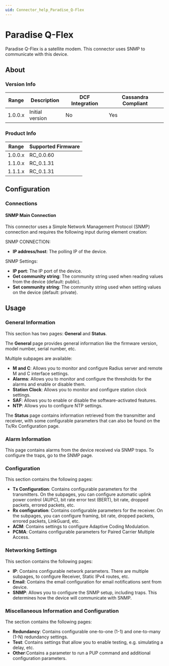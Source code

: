 ```yaml
---
uid: Connector_help_Paradise_Q-Flex
---
```


# Paradise Q-Flex

Paradise Q-Flex is a satellite modem. This connector uses SNMP to communicate with this device.

## About

### Version Info

| **Range** | **Description** | **DCF Integration** | **Cassandra Compliant** |
|-----------|-----------------|---------------------|-------------------------|
| 1.0.0.x   | Initial version | No                  | Yes                     |

### Product Info

| **Range** | **Supported Firmware** |
|-----------|------------------------|
| 1.0.0.x   | RC_0.0.60              |
| 1.1.0.x   | RC_0.1.31              |
| 1.1.1.x   | RC_0.1.31              |

## Configuration

### Connections

#### SNMP Main Connection

This connector uses a Simple Network Management Protocol (SNMP) connection and requires the following input during element creation:

SNMP CONNECTION:

- **IP address/host**: The polling IP of the device.

SNMP Settings:

- **IP port**: The IP port of the device.
- **Get community string**: The community string used when reading values from the device (default: public).
- **Set community string**: The community string used when setting values on the device (default: private).

## Usage

### General Information

This section has two pages: **General** and **Status**.

The **General** page provides general information like the firmware version, model number, serial number, etc.

Multiple subpages are available:

- **M and C**: Allows you to monitor and configure Radius server and remote M and C interface settings.
- **Alarms**: Allows you to monitor and configure the thresholds for the alarms and enable or disable them.
- **Station Clock**: Allows you to monitor and configure station clock settings.
- **SAF**: Allows you to enable or disable the software-activated features.
- **NTP**: Allows you to configure NTP settings.

The **Status** page contains information retrieved from the transmitter and receiver, with some configurable parameters that can also be found on the Tx/Rx Configuration page.

### Alarm Information

This page contains alarms from the device received via SNMP traps. To configure the traps, go to the SNMP page.

### Configuration

This section contains the following pages:

- **Tx Configuration**: Contains configurable parameters for the transmitters. On the subpages, you can configure automatic uplink power control (AUPC), bit rate error test (BERT), bit rate, dropped packets, errored packets, etc.
- **Rx configuration**: Contains configurable parameters for the receiver. On the subpages, you can configure framing, bit rate, dropped packets, errored packets, LinkGuard, etc.
- **ACM**: Contains settings to configure Adaptive Coding Modulation.
- **PCMA**: Contains configurable parameters for Paired Carrier Multiple Access.

### Networking Settings

This section contains the following pages:

- **IP**: Contains configurable network parameters. There are multiple subpages, to configure Receiver, Static IPv4 routes, etc.
- **Email**: Contains the email configuration for email notifications sent from device.
- **SNMP**: Allows you to configure the SNMP setup, including traps. This determines how the device will communicate with SNMP.

### Miscellaneous Information and Configuration

The section contains the following pages:

- **Redundancy**: Contains configurable one-to-one (1-1) and one-to-many (1-N) redundancy settings.
- **Test**: Contains settings that allow you to enable testing, e.g. simulating a delay, etc.
- **Other**:Contains a parameter to run a PUP command and additional configuration parameters.
